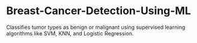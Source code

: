 # Breast-Cancer-Detection-Using-ML
Classifies tumor types as benign or malignant using supervised learning algorithms like SVM, KNN, and Logistic Regression.
